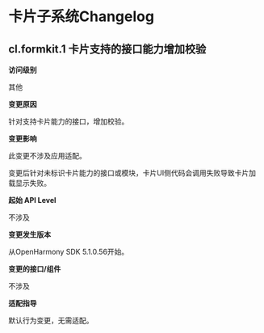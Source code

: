 # 卡片子系统Changelog

## cl.formkit.1 卡片支持的接口能力增加校验

**访问级别**

其他

**变更原因**

针对支持卡片能力的接口，增加校验。

**变更影响**

此变更不涉及应用适配。

变更后针对未标识卡片能力的接口或模块，卡片UI侧代码会调用失败导致卡片加载显示失败。

**起始 API Level**

不涉及

**变更发生版本**

从OpenHarmony SDK 5.1.0.56开始。

**变更的接口/组件**

不涉及

**适配指导**

默认行为变更，无需适配。